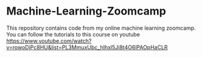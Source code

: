 # Machine-Learning-Zoomcamp
This repository contains code from my online machine learning zoomcamp. You can follow the tutorials to this course on youtube https://www.youtube.com/watch?v=rowoDjPc8HU&list=PL3MmuxUbc_hIhxl5Ji8t4O6lPAOpHaCLR

